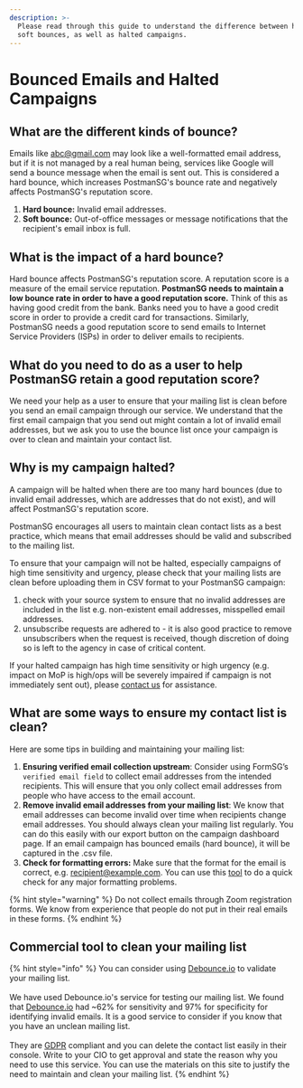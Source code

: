 ```yaml
---
description: >-
  Please read through this guide to understand the difference between hard and
  soft bounces, as well as halted campaigns.
---
```


# Bounced Emails and Halted Campaigns

## What are the different kinds of bounce?

Emails like abc@gmail.com may look like a well-formatted email address, but if it is not managed by a real human being, services like Google will send a bounce message when the email is sent out. This is considered a hard bounce, which increases PostmanSG's bounce rate and negatively affects PostmanSG's reputation score.

1. **Hard bounce:** Invalid email addresses.
2. **Soft bounce:** Out-of-office messages or message notifications that the recipient's email inbox is full.

## What is the impact of a hard bounce?

Hard bounce affects PostmanSG's reputation score. A reputation score is a measure of the email service reputation. **PostmanSG needs to maintain a low bounce rate in order to have a good reputation score.** Think of this as having good credit from the bank. Banks need you to have a good credit score in order to provide a credit card for transactions. Similarly, PostmanSG needs a good reputation score to send emails to Internet Service Providers (ISPs) in order to deliver emails to recipients.

## What do you need to do as a user to help PostmanSG retain a good reputation score?

We need your help as a user to ensure that your mailing list is clean before you send an email campaign through our service. We understand that the first email campaign that you send out might contain a lot of invalid email addresses, but we ask you to use the bounce list once your campaign is over to clean and maintain your contact list.

## Why is my campaign halted?

A campaign will be halted when there are too many hard bounces (due to invalid email addresses, which are addresses that do not exist), and will affect PostmanSG's reputation score.

PostmanSG encourages all users to maintain clean contact lists as a best practice, which means that email addresses should be valid and subscribed to the mailing list.

To ensure that your campaign will not be halted, especially campaigns of high time sensitivity and urgency, please check that your mailing lists are clean before uploading them in CSV format to your PostmanSG campaign:

1. check with your source system to ensure that no invalid addresses are included in the list e.g. non-existent email addresses, misspelled email addresses.
2. unsubscribe requests are adhered to - it is also good practice to remove unsubscribers when the request is received, though discretion of doing so is left to the agency in case of critical content.

If your halted campaign has high time sensitivity or high urgency (e.g. impact on MoP is high/ops will be severely impaired if campaign is not immediately sent out), please [contact us](https://form.gov.sg/#!/62b19812ff209e00126f2c47) for assistance.

## What are some ways to ensure my contact list is clean?

Here are some tips in building and maintaining your mailing list:

1. **Ensuring verified email collection upstream**: Consider using FormSG’s `verified email field` to collect email addresses from the intended recipients. This will ensure that you only collect email addresses from people who have access to the email account.
2. **Remove invalid email addresses from your mailing list**: We know that email addresses can become invalid over time when recipients change email addresses. You should always clean your mailing list regularly. You can do this easily with our export button on the campaign dashboard page. If an email campaign has bounced emails (hard bounce), it will be captured in the .csv file.
3. **Check for formatting errors:** Make sure that the format for the email is correct, e.g. recipient@example.com. You can use this [tool](https://observablehq.com/@jeantanzj/email-validation) to do a quick check for any major formatting problems.

{% hint style="warning" %}
Do not collect emails through Zoom registration forms. We know from experience that people do not put in their real emails in these forms.
{% endhint %}

## Commercial tool to clean your mailing list

{% hint style="info" %}
You can consider using [Debounce.io](https://debounce.io/) to validate your mailing list.\
\
We have used Debounce.io's service for testing our mailing list. We found that [Debounce.io](https://debounce.io/) had \~62% for sensitivity and 97% for specificity for identifying invalid emails. It is a good service to consider if you know that you have an unclean mailing list.\
\
They are [GDPR](https://debounce.io/gdpr/) compliant and you can delete the contact list easily in their console. Write to your CIO to get approval and state the reason why you need to use this service. You can use the materials on this site to justify the need to maintain and clean your mailing list.
{% endhint %}
